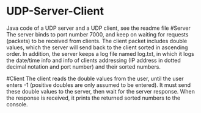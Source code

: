 # UDP-Server-Client
Java code of a UDP server and a UDP client, see the readme file
#Server
The server binds to port number 7000, and keep on waiting for requests (packets) to be received from clients.
The client packet includes double values, which the server will send back to the client sorted in ascending order.
In addition, the server keeps a log file named log.txt, in which it logs the date/time info and info of clients addressing (IP address in dotted decimal notation and port number) and their sorted numbers.

#Client
The client reads the double values from the user, until the user enters -1 (positive doubles are only assumed to be entered).
It must send these double values to the server, then wait for the server response.
When the response is received, it prints the returned sorted numbers to the console.
